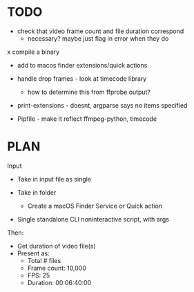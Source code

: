 # TODO

- check that video frame count and file duration correspond
    - necessary? maybe just flag in error when they do

x compile a binary

- add to macos finder extensions/quick actions

- handle drop frames - look at timecode library
    - how to determine this from ffprobe output?

- print-extensions - doesnt, argparse says no items specified

- Pipfile - make it reflect ffmpeg-python, timecode

# PLAN

Input
- Take in input file as single
- Take in folder
    - Create a macOS Finder Service or Quick action


- Single standalone CLI noninteractive script, with args

Then:
- Get duration of video file(s)
- Present as:
    - Total # files
    - Frame count: 10,000
    - FPS: 25
    - Duration: 00:06:40:00
